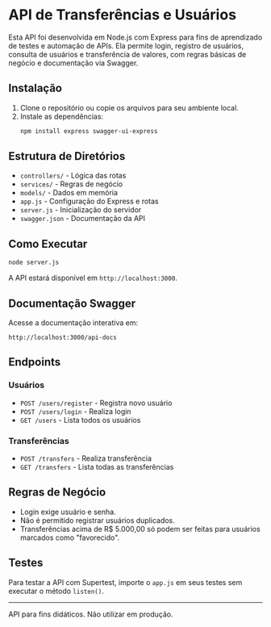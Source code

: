 # API de Transferências e Usuários

Esta API foi desenvolvida em Node.js com Express para fins de aprendizado de testes e automação de APIs. Ela permite login, registro de usuários, consulta de usuários e transferência de valores, com regras básicas de negócio e documentação via Swagger.

## Instalação

1. Clone o repositório ou copie os arquivos para seu ambiente local.
2. Instale as dependências:
   ```bash
   npm install express swagger-ui-express
   ```

## Estrutura de Diretórios

- `controllers/` - Lógica das rotas
- `services/` - Regras de negócio
- `models/` - Dados em memória
- `app.js` - Configuração do Express e rotas
- `server.js` - Inicialização do servidor
- `swagger.json` - Documentação da API

## Como Executar

```bash
node server.js
```

A API estará disponível em `http://localhost:3000`.

## Documentação Swagger

Acesse a documentação interativa em:

```
http://localhost:3000/api-docs
```

## Endpoints

### Usuários

- `POST /users/register` - Registra novo usuário
- `POST /users/login` - Realiza login
- `GET /users` - Lista todos os usuários

### Transferências

- `POST /transfers` - Realiza transferência
- `GET /transfers` - Lista todas as transferências

## Regras de Negócio

- Login exige usuário e senha.
- Não é permitido registrar usuários duplicados.
- Transferências acima de R$ 5.000,00 só podem ser feitas para usuários marcados como "favorecido".

## Testes

Para testar a API com Supertest, importe o `app.js` em seus testes sem executar o método `listen()`.

---

API para fins didáticos. Não utilizar em produção.
